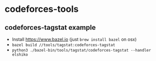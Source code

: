 # codeforces-tools

## codeforces-tagstat example
* Install https://www.bazel.io (just `brew install bazel` on osx)
* `bazel build //tools/tagstat:codeforces-tagstat`
* `python3 ./bazel-bin/tools/tagstat/codeforces-tagstat --handler elshiko`
